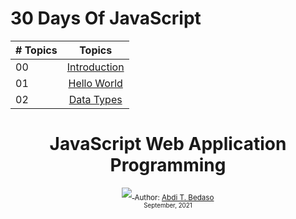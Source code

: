 # 30 Days Of JavaScript

| # Topics |                                                                       Topics                                                                        |
| -------- | :-------------------------------------------------------------------------------------------------------------------------------------------------: |
| 00       |                                                             [Introduction](./readMe.md)                                                             |
| 01       |                                                             [Hello World](./01-Hello-World)                                                         |
| 02       |                                               [Data Types](./02-Data-types)                                                                         |

<div align="center">
  <h1> JavaScript Web Application Programming </h1>
  <a class="header-badge" target="_blank" href="https://www.linkedin.com/in/abdibedaso/">
    <img src="https://img.shields.io/badge/style--5eba00.svg?label=LinkedIn&logo=linkedin&style=social">
  </a>
  <sub>Author:
      <a href="https://www.linkedin.com/in/abdibedaso/" target="_blank">Abdi T. Bedaso</a>
      <br>
      <small> September, 2021</small>
  </sub>
</div>